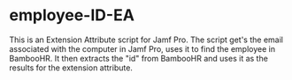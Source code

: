 # employee-ID-EA
This is an Extension Attribute script for Jamf Pro. The script get's the email associated with the computer in Jamf Pro, uses it to find the employee in BambooHR. It then extracts the "id" from BambooHR and uses it as the results for the extension attribute.
